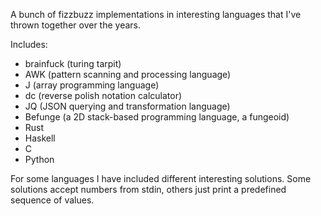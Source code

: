 A bunch of fizzbuzz implementations in interesting languages that I've thrown
together over the years.

Includes:

- brainfuck (turing tarpit)
- AWK (pattern scanning and processing language)
- J (array programming language)
- dc (reverse polish notation calculator)
- JQ (JSON querying and transformation language)
- Befunge (a 2D stack-based programming language, a fungeoid)
- Rust
- Haskell
- C
- Python

For some languages I have included different interesting solutions. Some
solutions accept numbers from stdin, others just print a predefined sequence of
values.
